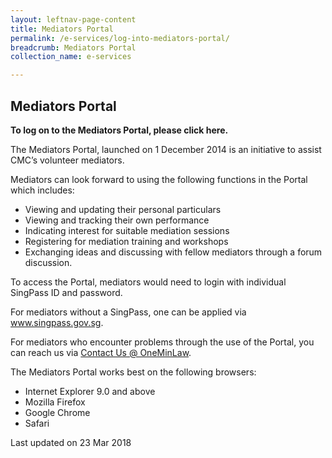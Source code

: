 ```yaml
---
layout: leftnav-page-content
title: Mediators Portal
permalink: /e-services/log-into-mediators-portal/
breadcrumb: Mediators Portal
collection_name: e-services

---
```


Mediators Portal
---

**To log on to the Mediators Portal, please click here.**

The Mediators Portal, launched on 1 December 2014 is an initiative to assist CMC’s volunteer mediators.

Mediators can look forward to using the following functions in the Portal which includes:
* Viewing and updating their personal particulars
* Viewing and tracking their own performance
* Indicating interest for suitable mediation sessions
* Registering for mediation training and workshops
* Exchanging ideas and discussing with fellow mediators through a forum discussion.

To access the Portal, mediators would need to login with individual SingPass ID and password.  

For mediators without a SingPass, one can be applied via <a href="https://www.singpass.gov.sg/spauth/login/loginpage?URL=%2F&TAM_OP=login">www.singpass.gov.sg</a>.

For mediators who encounter problems through the use of the Portal, you can reach us via <a href="https://www.mlaw.gov.sg/eservices/enquiry/">Contact Us @ OneMinLaw</a>.

The Mediators Portal works best on the following browsers:

* Internet Explorer 9.0 and above
* Mozilla Firefox
* Google Chrome
* Safari

<p class="right-side-updated">Last updated on 23 Mar 2018</p> 
